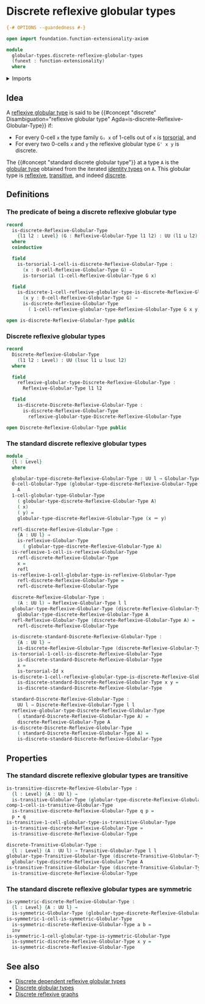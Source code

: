 # Discrete reflexive globular types

```agda
{-# OPTIONS --guardedness #-}

open import foundation.function-extensionality-axiom

module
  globular-types.discrete-reflexive-globular-types
  (funext : function-extensionality)
  where
```

<details><summary>Imports</summary>

```agda
open import foundation.identity-types funext
open import foundation.torsorial-type-families funext
open import foundation.universe-levels

open import globular-types.globular-types
open import globular-types.reflexive-globular-types funext
open import globular-types.symmetric-globular-types funext
open import globular-types.transitive-globular-types funext
```

</details>

## Idea

A [reflexive globular type](globular-types.reflexive-globular-types.md) is said
to be
{{#concept "discrete" Disambiguation="reflexive globular type" Agda=is-discrete-Reflexive-Globular-Type}}
if:

- For every 0-cell `x` the type family `G₁ x` of 1-cells out of `x` is
  [torsorial](foundation-core.torsorial-type-families.md), and
- For every two 0-cells `x` and `y` the reflexive globular type `G' x y` is
  discrete.

The {{#concept "standard discrete globular type"}} at a type `A` is the
[globular type](globular-types.globular-types.md) obtained from the iterated
[identity types](foundation-core.identity-types.md) on `A`. This globular type
is [reflexive](globular-types.reflexive-globular-types.md),
[transitive](globular-types.transitive-globular-types.md), and indeed
[discrete](globular-types.discrete-reflexive-globular-types.md).

## Definitions

### The predicate of being a discrete reflexive globular type

```agda
record
  is-discrete-Reflexive-Globular-Type
    {l1 l2 : Level} (G : Reflexive-Globular-Type l1 l2) : UU (l1 ⊔ l2)
  where
  coinductive

  field
    is-torsorial-1-cell-is-discrete-Reflexive-Globular-Type :
      (x : 0-cell-Reflexive-Globular-Type G) →
      is-torsorial (1-cell-Reflexive-Globular-Type G x)

  field
    is-discrete-1-cell-reflexive-globular-type-is-discrete-Reflexive-Globular-Type :
      (x y : 0-cell-Reflexive-Globular-Type G) →
      is-discrete-Reflexive-Globular-Type
        ( 1-cell-reflexive-globular-type-Reflexive-Globular-Type G x y)

open is-discrete-Reflexive-Globular-Type public
```

### Discrete reflexive globular types

```agda
record
  Discrete-Reflexive-Globular-Type
    (l1 l2 : Level) : UU (lsuc l1 ⊔ lsuc l2)
  where

  field
    reflexive-globular-type-Discrete-Reflexive-Globular-Type :
      Reflexive-Globular-Type l1 l2

  field
    is-discrete-Discrete-Reflexive-Globular-Type :
      is-discrete-Reflexive-Globular-Type
        reflexive-globular-type-Discrete-Reflexive-Globular-Type

open Discrete-Reflexive-Globular-Type public
```

### The standard discrete reflexive globular types

```agda
module _
  {l : Level}
  where

  globular-type-discrete-Reflexive-Globular-Type : UU l → Globular-Type l l
  0-cell-Globular-Type (globular-type-discrete-Reflexive-Globular-Type A) =
    A
  1-cell-globular-type-Globular-Type
    ( globular-type-discrete-Reflexive-Globular-Type A)
    ( x)
    ( y) =
    globular-type-discrete-Reflexive-Globular-Type (x ＝ y)

  refl-discrete-Reflexive-Globular-Type :
    {A : UU l} →
    is-reflexive-Globular-Type
      ( globular-type-discrete-Reflexive-Globular-Type A)
  is-reflexive-1-cell-is-reflexive-Globular-Type
    refl-discrete-Reflexive-Globular-Type
    x =
    refl
  is-reflexive-1-cell-globular-type-is-reflexive-Globular-Type
    refl-discrete-Reflexive-Globular-Type =
    refl-discrete-Reflexive-Globular-Type

  discrete-Reflexive-Globular-Type :
    (A : UU l) → Reflexive-Globular-Type l l
  globular-type-Reflexive-Globular-Type (discrete-Reflexive-Globular-Type A) =
    globular-type-discrete-Reflexive-Globular-Type A
  refl-Reflexive-Globular-Type (discrete-Reflexive-Globular-Type A) =
    refl-discrete-Reflexive-Globular-Type

  is-discrete-standard-Discrete-Reflexive-Globular-Type :
    {A : UU l} →
    is-discrete-Reflexive-Globular-Type (discrete-Reflexive-Globular-Type A)
  is-torsorial-1-cell-is-discrete-Reflexive-Globular-Type
    is-discrete-standard-Discrete-Reflexive-Globular-Type
    x =
    is-torsorial-Id x
  is-discrete-1-cell-reflexive-globular-type-is-discrete-Reflexive-Globular-Type
    is-discrete-standard-Discrete-Reflexive-Globular-Type x y =
    is-discrete-standard-Discrete-Reflexive-Globular-Type

  standard-Discrete-Reflexive-Globular-Type :
    UU l → Discrete-Reflexive-Globular-Type l l
  reflexive-globular-type-Discrete-Reflexive-Globular-Type
    ( standard-Discrete-Reflexive-Globular-Type A) =
    discrete-Reflexive-Globular-Type A
  is-discrete-Discrete-Reflexive-Globular-Type
    ( standard-Discrete-Reflexive-Globular-Type A) =
    is-discrete-standard-Discrete-Reflexive-Globular-Type
```

## Properties

### The standard discrete reflexive globular types are transitive

```agda
is-transitive-discrete-Reflexive-Globular-Type :
  {l : Level} {A : UU l} →
  is-transitive-Globular-Type (globular-type-discrete-Reflexive-Globular-Type A)
comp-1-cell-is-transitive-Globular-Type
  is-transitive-discrete-Reflexive-Globular-Type q p =
  p ∙ q
is-transitive-1-cell-globular-type-is-transitive-Globular-Type
  is-transitive-discrete-Reflexive-Globular-Type =
  is-transitive-discrete-Reflexive-Globular-Type

discrete-Transitive-Globular-Type :
  {l : Level} (A : UU l) → Transitive-Globular-Type l l
globular-type-Transitive-Globular-Type (discrete-Transitive-Globular-Type A) =
  globular-type-discrete-Reflexive-Globular-Type A
is-transitive-Transitive-Globular-Type (discrete-Transitive-Globular-Type A) =
  is-transitive-discrete-Reflexive-Globular-Type
```

### The standard discrete reflexive globular types are symmetric

```agda
is-symmetric-discrete-Reflexive-Globular-Type :
  {l : Level} {A : UU l} →
  is-symmetric-Globular-Type (globular-type-discrete-Reflexive-Globular-Type A)
is-symmetric-1-cell-is-symmetric-Globular-Type
  is-symmetric-discrete-Reflexive-Globular-Type a b =
  inv
is-symmetric-1-cell-globular-type-is-symmetric-Globular-Type
  is-symmetric-discrete-Reflexive-Globular-Type x y =
  is-symmetric-discrete-Reflexive-Globular-Type
```

## See also

- [Discrete dependent reflexive globular types](globular-types.discrete-dependent-reflexive-globular-types.md)
- [Discrete globular types](globular-types.discrete-globular-types.md)
- [Discrete reflexive graphs](graph-theory.discrete-reflexive-graphs.md)

